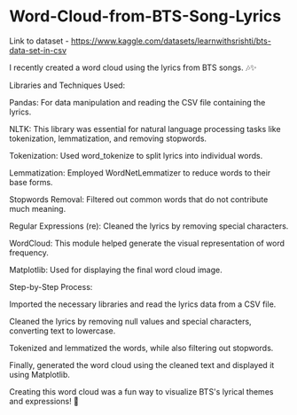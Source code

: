 # Word-Cloud-from-BTS-Song-Lyrics

Link to dataset - https://www.kaggle.com/datasets/learnwithsrishti/bts-data-set-in-csv

I recently created a word cloud using the lyrics from BTS songs. 🎶✨

Libraries and Techniques Used:

Pandas: For data manipulation and reading the CSV file containing the lyrics.

NLTK: This library was essential for natural language processing tasks like tokenization, lemmatization, and removing stopwords.

Tokenization: Used word_tokenize to split lyrics into individual words.

Lemmatization: Employed WordNetLemmatizer to reduce words to their base forms.

Stopwords Removal: Filtered out common words that do not contribute much meaning.

Regular Expressions (re): Cleaned the lyrics by removing special characters.

WordCloud: This module helped generate the visual representation of word frequency.

Matplotlib: Used for displaying the final word cloud image.

Step-by-Step Process:

Imported the necessary libraries and read the lyrics data from a CSV file.

Cleaned the lyrics by removing null values and special characters, converting text to lowercase.

Tokenized and lemmatized the words, while also filtering out stopwords.

Finally, generated the word cloud using the cleaned text and displayed it using Matplotlib.

Creating this word cloud was a fun way to visualize BTS's lyrical themes and expressions! 🌟
